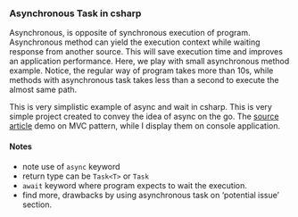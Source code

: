 
### Asynchronous Task in csharp ###

Asynchronous, is opposite of synchronous execution of program. Asynchronous method can yield the execution context while waiting response from another source. This will save execution time and improves an application performance. Here, we play with small asynchronous method example. Notice, the regular way of program takes more than 10s, while methods with asynchronous task takes less than a second to execute the almost same path. 

This is very simplistic example of async and wait in csharp. This is very simple project created to convey the idea of async on the go. The [source article](https://www.exceptionnotfound.net/using-async-and-await-in-asp-net-what-do-these-keywords-mean/) demo on MVC pattern, while I display them on console application.

#### Notes ####
+ note use of `async` keyword
+ return type can be `Task<T>` or `Task`
+ `await` keyword where program expects to wait the execution.
+ find more, drawbacks by using asynchronous task on ‘potential issue’ section.


